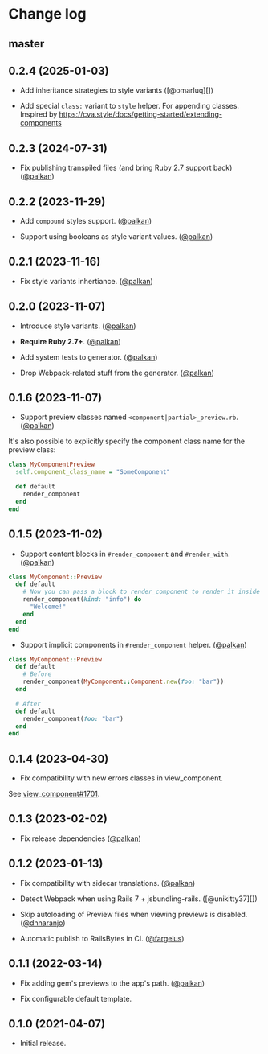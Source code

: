 # Change log

## master

## 0.2.4 (2025-01-03)

- Add inheritance strategies to style variants ([@omarluq][])

- Add special `class:` variant to `style` helper. For appending classes.
  Inspired by https://cva.style/docs/getting-started/extending-components

## 0.2.3 (2024-07-31)

- Fix publishing transpiled files (and bring Ruby 2.7 support back) ([@palkan][])

## 0.2.2 (2023-11-29)

- Add `compound` styles support. ([@palkan][])

- Support using booleans as style variant values. ([@palkan][])

## 0.2.1 (2023-11-16)

- Fix style variants inhertiance. ([@palkan][])

## 0.2.0 (2023-11-07)

- Introduce style variants. ([@palkan][])

- **Require Ruby 2.7+**. ([@palkan][])

- Add system tests to generator. ([@palkan][])

- Drop Webpack-related stuff from the generator. ([@palkan][])

## 0.1.6 (2023-11-07)

- Support preview classes named `<component|partial>_preview.rb`. ([@palkan][])

It's also possible to explicitly specify the component class name for the preview class:

```ruby
class MyComponentPreview
  self.component_class_name = "SomeComponent"

  def default
    render_component
  end
end
```

## 0.1.5 (2023-11-02)

- Support content blocks in `#render_component` and `#render_with`. ([@palkan][])

```ruby
class MyComponent::Preview
  def default
    # Now you can pass a block to render_component to render it inside the component:
    render_component(kind: "info") do
      "Welcome!"
    end
  end
end
```

- Support implicit components in `#render_component` helper. ([@palkan][])

```ruby
class MyComponent::Preview
  def default
    # Before
    render_component(MyComponent::Component.new(foo: "bar"))
  end

  # After
  def default
    render_component(foo: "bar")
  end
end
```

## 0.1.4 (2023-04-30)

- Fix compatibility with new errors classes in view_component.

See [view_component#1701](https://github.com/ViewComponent/view_component/pull/1701).

## 0.1.3 (2023-02-02)

- Fix release dependencies ([@palkan][])

## 0.1.2 (2023-01-13)

- Fix compatibility with sidecar translations. ([@palkan][])

- Detect Webpack when using Rails 7 + jsbundling-rails. ([@unikitty37][])

- Skip autoloading of Preview files when viewing previews is disabled. ([@dhnaranjo][])

- Automatic publish to RailsBytes in CI. ([@fargelus][])

## 0.1.1 (2022-03-14)

- Fix adding gem's previews to the app's path. ([@palkan][])

- Fix configurable default template.

## 0.1.0 (2021-04-07)

- Initial release.

[@palkan]: https://github.com/palkan
[@fargelus]: https://github.com/fargelus
[@dhnaranjo]: https://github.com/dhnaranjo
